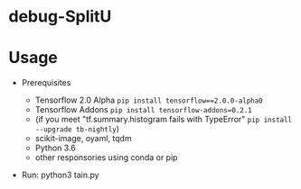 # debug-SplitU

# Usage

- Prerequisites

    - Tensorflow 2.0 Alpha `pip install tensorflow==2.0.0-alpha0`
    - Tensorflow Addons `pip install tensorflow-addons=0.2.1`
    - (if you meet "tf.summary.histogram fails with TypeError" `pip install --upgrade tb-nightly`)
    - scikit-image, oyaml, tqdm
    - Python 3.6
    - other responsories using conda or pip

- Run: python3 tain.py
